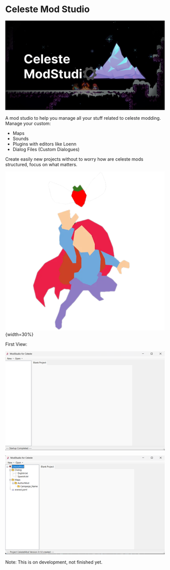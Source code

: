 # Celeste Mod Studio

![image](github/images/firstloadscreen.png)

A mod studio to help you manage all your stuff related to celeste modding. Manage your custom:
- Maps
- Sounds
- Plugins with editors like Loenn
- Dialog Files (Custom Dialogues)

Create easily new projects without to worry how are celeste mods structured, focus on what matters.

![logo](github/images/logo.png){width=30%}

First View:

![mainform](github/images/mainform.png)

![mainProject](github/images/projectMain.png)

Note:
This is on development, not finished yet.
